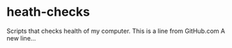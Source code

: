 # heath-checks
Scripts that checks health of my computer.
This is a line from GitHub.com
A new line...
